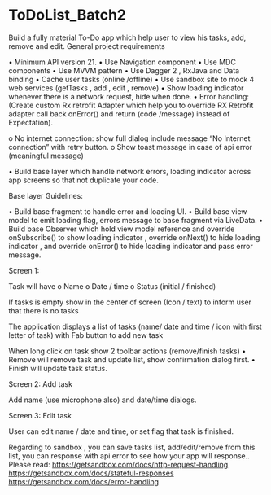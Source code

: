# ToDoList_Batch2

Build a fully material To-Do app which help user to view his tasks, add, remove and edit. General project requirements

• Minimum API version 21. • Use Navigation component • Use MDC components • Use MVVM pattern • Use Dagger 2 , RxJava and Data binding • Cache user tasks (online /offline) • Use sandbox site to mock 4 web services (getTasks , add , edit , remove) • Show loading indicator whenever there is a network request, hide when done. • Error handling: (Create custom Rx retrofit Adapter which help you to override RX Retrofit adapter call back onError() and return (code /message) instead of Expectation).

o No internet connection: show full dialog include message “No Internet connection” with retry button. o Show toast message in case of api error (meaningful message)

• Build base layer which handle network errors, loading indicator across app screens so that not duplicate your code.

Base layer Guidelines:

• Build base fragment to handle error and loading UI. • Build base view model to emit loading flag, errors message to base fragment via LiveData. • Build base Observer which hold view model reference and override onSubscribe() to show loading indicator , override onNext() to hide loading indicator , and override onError() to hide loading indicator and pass error message.

Screen 1:

Task will have o Name o Date / time o Status (initial / finished)

If tasks is empty show in the center of screen (Icon / text) to inform user that there is no tasks

The application displays a list of tasks (name/ date and time / icon with first letter of task) with Fab button to add new task

When long click on task show 2 toolbar actions (remove/finish tasks) • Remove will remove task and update list, show confirmation dialog first. • Finish will update task status.

Screen 2: Add task

Add name (use microphone also) and date/time dialogs.

Screen 3: Edit task

User can edit name / date and time, or set flag that task is finished.

Regarding to sandbox , you can save tasks list, add/edit/remove from this list, you can response with api error to see how your app will response.. Please read: https://getsandbox.com/docs/http-request-handling https://getsandbox.com/docs/stateful-responses https://getsandbox.com/docs/error-handling
